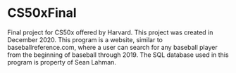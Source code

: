 # CS50xFinal
Final project for CS50x offered by Harvard. This project was created in December 2020. This program is a website, similar to baseballreference.com, where a user can search for any baseball player from the beginning of baseball through 2019. The SQL database used in this program is property of Sean Lahman.
